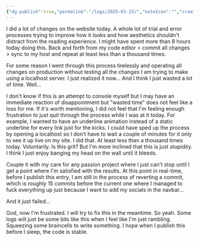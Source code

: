 ```yaml
---
{"dg-publish":true,"permalink":"/logs/2025-01-15/","noteIcon":"","created":"2025-01-15"}
---
```


I did a lot of changes on the website today. A whole lot of trial and error processes trying to improve how it looks and how aesthetics shouldn't distract from the reading experience. I might have spent more than 8 hours today doing this. Back and forth from my code editor > commit all changes > sync to my host and repeat at least less than a thousand times.

For some reason I went through this process tirelessly and operating all changes on production without testing all the changes I am trying to make using a localhost server. I just realized it now... And I think I just wasted a lot of time. Well...

I don't know if this is an attempt to console myself but I may have an immediate reaction of disappointment but "wasted time" does not feel like a loss for me. If it's worth mentioning, I did not feel that I'm feeling enough frustration to just quit through the process while I was at it today. For example, I wanted to have an underline animation instead of a static underline for every link just for the kicks. I could have sped up the process by opening a localhost so I don't have to wait a couple of minutes for it only to see it up live on my site. I did that. At least less than a thousand times today. Voluntarily. Is this grit? But I'm more inclined that this is just stupidity. I think I just enjoy banging my head on the wall until it bleeds.

Couple it with my care for any passion project where I just can't stop until I get a point where I'm satisfied with the results. At this point in real-time, before I publish this entry, I am still in the process of reverting a commit, which is roughly 15 commits before the current one where I managed to fuck everything up just because I want to add my socials in the navbar...

And it just failed...

God, now I'm frustrated. I will try to fix this in the meantime. So yeah. Some logs will just be some bits like this when I feel like I'm just rambling. Squeezing some braincells to write something. I hope when I publish this before I sleep, the code is stable.